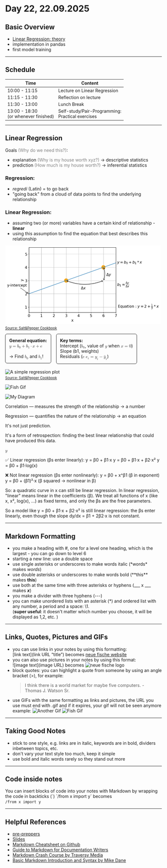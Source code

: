 # Day 22, 22.09.2025


##  __Basic Overview__
 

*  [Linear Regression: theory](#linear-regression)
*  implementation in pandas
*  first model training

---
##  __Schedule__

|Time|Content|
|---|---|
|10:00 - 11:15|Lecture on Linear Regression|
|11:15 - 11:30|Reflection on lecture|
|11:30 - 13:00|Lunch Break| 
|13:00 - 18:30 <br> (or whenever finished) |Self-study/Pair-Programming: <br>Practical exercises|

---
## __Linear Regression__ 
Goals <span style="color:grey"> (Why do we need this?)</span>:

* explanation <span style="color:grey"> (Why is my house worth xyz?)</span> &rarr; descriptive statistics
* prediction <span style="color:grey"> (How much is my house worth?)</span> &rarr; inferential statistics

### Regression: 

* *regredi* (Latin) = to go back
* "going back" from a cloud of data points to find the underlying relationship

### Linear Regression:

* assuming two (or more) variables have a certain kind of relationship - **linear**
* using this assumption to find the equation that best describes this relationship

<img src="images/lin_reg.png" alt="A simple regression plot" width="500">

<p style="font-size: 0.8em; margin-top: 4px;">
  <a href="https://ideal-adventure-6vymekm.pages.github.io/_images/6ebd10e7ee7ec8605f50720098e185e572eeb40bfceff8adeea66193e5ec2073.png" target="_blank">Source: Salt&Pepper Cookbook</a>
</p>




<div style="display: flex; gap: 16px; align-items: flex-start;">
  <div style="border: 1px solid; padding: 12px; border-radius: 6px;">
    <strong>General equation:</strong><br>
        <math xmlns="http://www.w3.org/1998/Math/MathML">
        <mi>y</mi>
        <mo>=</mo>
        <msub>
            <mi>b</mi>
            <mrow data-mjx-texclass="ORD">
            <mn>0</mn>
            </mrow>
        </msub>
        <mo>+</mo>
        <msub>
            <mi>b</mi>
            <mrow data-mjx-texclass="ORD">
            <mn>1</mn>
            </mrow>
        </msub>
        <mo>&#x22C5;</mo>
        <mi>x</mi>
        <mo>+</mo>
        <mi>e</mi>
        </math><br><br>
        → Find <math xmlns="http://www.w3.org/1998/Math/MathML">
        <msub>
            <mi>b</mi>
            <mn>0</mn>
        </msub>
        </math>
        and <math xmlns="http://www.w3.org/1998/Math/MathML">
        <msub>
            <mi>b</mi>
            <mn>1</mn>
        </msub>
        </math>!
  </div>

  <div style="border: 1px solid; padding: 12px; border-radius: 6px;">
    <strong>Key terms:</strong><br>
Intercept (<math xmlns="http://www.w3.org/1998/Math/MathML"><msub>
            <mi>b</mi>
            <mrow data-mjx-texclass="ORD">
            <mn>0</mn>
            </mrow>
        </msub> </math>, value of <math xmlns="http://www.w3.org/1998/Math/MathML">
        <mi>y</mi>
        <msub>
        </math> when <math xmlns="http://www.w3.org/1998/Math/MathML">
        <msub>
            <mi>x</mi>
        </msub>
        <mo>=</mo>
        <msub>
            <mi>0</mi>
        </msub>
        </math>)<br>
Slope (b1, weights)<br>
Residuals (<math xmlns="http://www.w3.org/1998/Math/MathML">
        <msub>
            <mi>e</mi>
        </msub> </math>
        <math xmlns="http://www.w3.org/1998/Math/MathML">
        <msub>
            <mi>e</mi>
            <mi>i</mi>
        </msub>
        <mo>=</mo>
        <msub>
            <mi>y</mi>
            <mi>i</mi>
        </msub>
        <mo>&#x2212;</mo>
        <msub>
            <mrow data-mjx-texclass="ORD">
            <mover>
                <mi>y</mi>
                <mo stretchy="false">^</mo>
            </mover>
            </mrow>
            <mi>i</mi>
        </msub>
        </math>)
  </div>
</div>
<br>

<img src="./reg_front2.svg" alt="A simple regression plot" width="500">

<p style="font-size: 0.8em; margin-top: 4px;">
  <a href="https://ideal-adventure-6vymekm.pages.github.io/_images/6ebd10e7ee7ec8605f50720098e185e572eeb40bfceff8adeea66193e5ec2073.png" target="_blank">Source: Salt&Pepper Cookbook</a>
</p>

![Fish Gif](https://miro.medium.com/v2/resize:fit:640/format:webp/1*nhGPRU12caIw7NK5Rr3p-w.gif)


![My Diagram](images/reg_front3.jpg)

Correlation — measures the strength of the relationship → a number

Regression — quantifies the nature of the relationship → an equation

It's not just prediction.

It's a form of retrospection: finding the best linear relationship that could have produced this data.

<math xmlns="http://www.w3.org/1998/Math/MathML">
        <mi>y</mi>
        <msub>
        </math>

✅ Linear regression (βs enter linearly):
y = β0 + β1·x
y = β0 + β1·x + β2·x²
y = β0 + β1·log(x)

❌ Not linear regression (βs enter nonlinearly):
y = β0 + x^β1        (β in exponent)
y = β0 + (β1)²·x     (β squared → nonlinear in β)

So: a quadratic curve in x can still be linear regression. 
In linear regression, "linear" means linear in the coefficients (β).
We treat all functions of x (like x, x², log(x), …) as fixed terms, and only the βs are the free parameters.

So a model like
y = β0 + β1·x + β2·x²
is still linear regression: the βs enter linearly, even though the slope
dy/dx = β1 + 2β2·x
is not constant.

---
## __Markdown Formatting__ 

* you make a heading with \#, one for a level one heading, which is the largest - you can go down to level 6
* starting a new line: use a double space
* use single asterisks or underscores to make words italic (\*words* makes *words*) 
* use double asterisks or underscores to make words bold (\*\*this** makes **this**)
* use both at the same time with three asterisks or hyphens (\_\_\_ x ___ makes ___x___)
* you make a divider with three hyphens (---)
* you can make unordered lists with an asterisk (*) and ordered list with any number, a period and a space: \1.  
(__super useful__: it doesn't matter which number you choose, it will be displayed as 1,2, etc. )

---

## __Links, Quotes, Pictures and GIFs__

* you can use links in your notes by using this formatting:  
[link text](link URL “title”) becomes [neue fische website](https://www.neuefische.de/ "neue fische website")
* you can also use pictures in your notes by using this format:   
![image text](image URL) becomes ![neue fische logo](https://www.neuefische.de/neuefische-gmbh-logo.svg)
* block quotes: you can highlight a quote from someone by using an angle bracket (>), for example: 
    > I think there is a world market for maybe five computers. - Thomas J. Watson Sr.
* use GIFs with the same formatting as links and pictures, the URL you use must end with .gif and if it expires, your gif will not be seen anymore  
example: 
![Another Gif](https://www.crumplab.com/rstatsforpsych/imgs/regression_squares.gif)
![Fish Gif](https://miro.medium.com/v2/resize:fit:640/format:webp/1*nhGPRU12caIw7NK5Rr3p-w.gif)


---
##  __Taking Good Notes__ 

* stick to one style, e.g. links are in italic, keywords are in bold, dividers inbetween topics, etc.  
* don't vary your text style too much, keep it simple
* use bold and italic words rarely so they stand out more

---

##  __Code inside notes__ 
You can insert blocks of code into your notes with Markdown by wrapping the code in backticks (\`)
\`/from x import y\` becomes  
`/from x import y`

---
##  __Helpful References__
* [pre-preppers](https://docs.google.com/presentation/d/1a7cdrUL_-Reg-myKLcfaBgx_ReR2efUf/edit?slide=id.p1#slide=id.p1)
* [Slides](https://ideal-adventure-6vymekm.pages.github.io/sessions/08_Linear_Regression.html#)
* [Markdown Cheatsheet on Github](https://github.com/adam-p/markdown-here/wiki/Markdown-Cheatsheet) 
* [Guide to Markdown for Documentation Writers](https://document360.com/blog/introductory-guide-to-markdown-for-documentation-writers/#p8)
* [Markdown Crash Course by Traversy Media](https://www.youtube.com/watch?v=HUBNt18RFbo)
* [Basic Markdown Introduction and Syntax by Mike Dane](https://www.youtube.com/watch?v=2JE66WFpaII)
